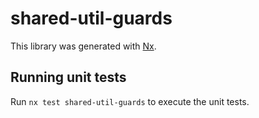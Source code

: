 # shared-util-guards

This library was generated with [Nx](https://nx.dev).

## Running unit tests

Run `nx test shared-util-guards` to execute the unit tests.

